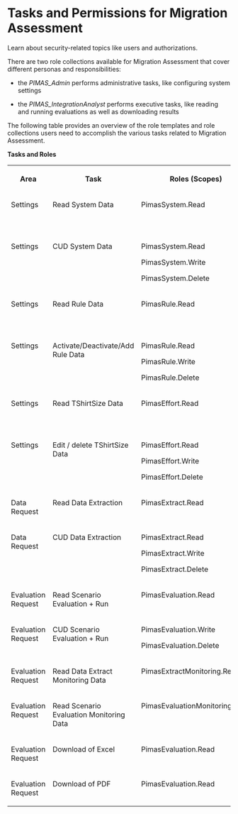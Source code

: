 <!-- loio2714db1701114de4ab5ffd1bebd0c4de -->

# Tasks and Permissions for Migration Assessment 

Learn about security-related topics like users and authorizations.



There are two role collections available for Migration Assessment that cover different personas and responsibilities:

-   the *PIMAS\_Admin* performs administrative tasks, like configuring system settings

-   the *PIMAS\_IntegrationAnalyst* performs executive tasks, like reading and running evaluations as well as downloading results


The following table provides an overview of the role templates and role collections users need to accomplish the various tasks related to Migration Assessment.

**Tasks and Roles**


<table>
<tr>
<th valign="top">

Area

</th>
<th valign="top">

Task

</th>
<th valign="top">

Roles \(Scopes\)

</th>
<th valign="top">

Role Template

</th>
<th valign="top">

Role Collection

</th>
</tr>
<tr>
<td valign="top">

Settings

</td>
<td valign="top">

Read System Data

</td>
<td valign="top">

PimasSystem.Read

</td>
<td valign="top">

PimasSystemRead

</td>
<td valign="top">

PIMAS\_Admin

PIMAS\_IntegrationAnalyst

</td>
</tr>
<tr>
<td valign="top">

Settings

</td>
<td valign="top">

CUD System Data

</td>
<td valign="top">

PimasSystem.Read

PimasSystem.Write

PimasSystem.Delete

</td>
<td valign="top">

PimasSystemWrite

</td>
<td valign="top">

PIMAS\_Admin

</td>
</tr>
<tr>
<td valign="top">

Settings

</td>
<td valign="top">

Read Rule Data

</td>
<td valign="top">

PimasRule.Read

</td>
<td valign="top">

PimasRuleRead

</td>
<td valign="top">

PIMAS\_Admin

PIMAS\_IntegrationAnalyst

</td>
</tr>
<tr>
<td valign="top">

Settings

</td>
<td valign="top">

Activate/Deactivate/Add Rule Data

</td>
<td valign="top">

PimasRule.Read

PimasRule.Write

PimasRule.Delete

</td>
<td valign="top">

PimasRuleWrite

</td>
<td valign="top">

PIMAS\_Admin

</td>
</tr>
<tr>
<td valign="top">

Settings

</td>
<td valign="top">

Read TShirtSize Data

</td>
<td valign="top">

PimasEffort.Read

</td>
<td valign="top">

PimasEffortRead

</td>
<td valign="top">

PIMAS\_Admin

PIMAS\_IntegrationAnalyst

</td>
</tr>
<tr>
<td valign="top">

Settings

</td>
<td valign="top">

Edit / delete TShirtSize Data

</td>
<td valign="top">

PimasEffort.Read

PimasEffort.Write

PimasEffort.Delete

</td>
<td valign="top">

PimasEffortWrite

</td>
<td valign="top">

PIMAS\_Admin

</td>
</tr>
<tr>
<td valign="top">

Data Request

</td>
<td valign="top">

Read Data Extraction

</td>
<td valign="top">

PimasExtract.Read

</td>
<td valign="top">

PimasExtractRead

</td>
<td valign="top">

PIMAS\_IntegrationAnalyst

</td>
</tr>
<tr>
<td valign="top">

Data Request

</td>
<td valign="top">

CUD Data Extraction

</td>
<td valign="top">

PimasExtract.Read

PimasExtract.Write

PimasExtract.Delete

</td>
<td valign="top">

PimasExtractWrite

</td>
<td valign="top">

PIMAS\_IntegrationAnalyst

</td>
</tr>
<tr>
<td valign="top">

Evaluation Request

</td>
<td valign="top">

Read Scenario Evaluation + Run

</td>
<td valign="top">

PimasEvaluation.Read

</td>
<td valign="top">

PimasEvaluationRead

</td>
<td valign="top">

PIMAS\_IntegrationAnalyst

</td>
</tr>
<tr>
<td valign="top">

Evaluation Request

</td>
<td valign="top">

CUD Scenario Evaluation + Run

</td>
<td valign="top">

PimasEvaluation.Write

PimasEvaluation.Delete

</td>
<td valign="top">

PimasEvaluationWrite

</td>
<td valign="top">

PIMAS\_IntegrationAnalyst

</td>
</tr>
<tr>
<td valign="top">

Evaluation Request

</td>
<td valign="top">

Read Data Extract Monitoring Data

</td>
<td valign="top">

PimasExtractMonitoring.Read

</td>
<td valign="top">

PimasExtractRead

</td>
<td valign="top">

PIMAS\_IntegrationAnalyst

</td>
</tr>
<tr>
<td valign="top">

Evaluation Request

</td>
<td valign="top">

Read Scenario Evaluation Monitoring Data

</td>
<td valign="top">

PimasEvaluationMonitoring.Read

</td>
<td valign="top">

PimasEvaluationRead

</td>
<td valign="top">

PIMAS\_IntegrationAnalyst

</td>
</tr>
<tr>
<td valign="top">

Evaluation Request

</td>
<td valign="top">

Download of Excel

</td>
<td valign="top">

PimasEvaluation.Read

</td>
<td valign="top">

PimasEvaluationRead

</td>
<td valign="top">

PIMAS\_IntegrationAnalyst

</td>
</tr>
<tr>
<td valign="top">

Evaluation Request

</td>
<td valign="top">

Download of PDF

</td>
<td valign="top">

PimasEvaluation.Read

</td>
<td valign="top">

PimasEvaluationRead

</td>
<td valign="top">

PIMAS\_IntegrationAnalyst

</td>
</tr>
</table>

